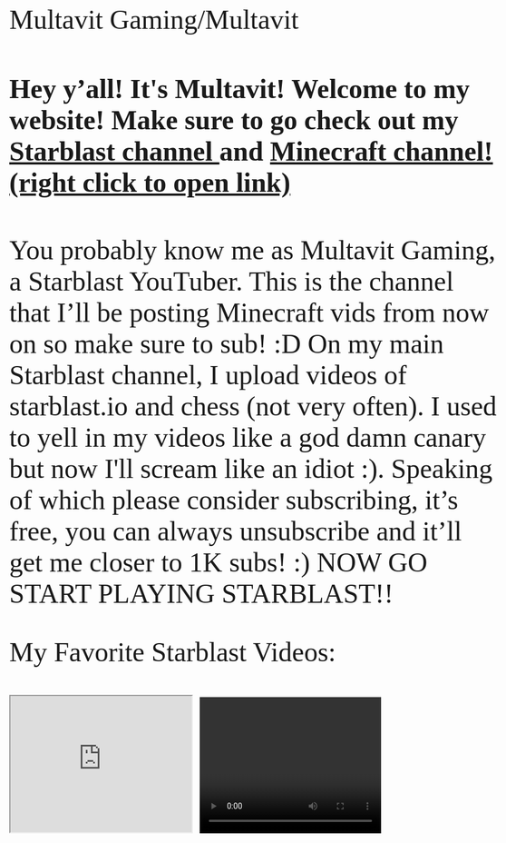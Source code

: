 <html>
<head>
    <link rel="stylesheet"
          href="https://fonts.googleapis.com/css?family=Tangerine&effect=fire-animation">
    <style>
      body {
        font-family: 'Tangerine', serif;
        font-size: 48px;
      }
    </style>
  </head>
<div class = "font-effect-fire-animation"> Multavit Gaming/Multavit </div>

<h4> Hey y’all! It's Multavit! Welcome to my website! Make sure to go check out my <a href="https://www.youtube.com/c/Multavit/featured"> Starblast channel </a> and <a href="https://www.youtube.com/channel/UC8tiyovFg5bHP8Gb5ST8rqA"> Minecraft channel! (right click to open link)</a> </h4>

<div>

  You probably know me as Multavit Gaming, a Starblast YouTuber. This is the channel that I’ll be posting Minecraft vids from now on so make sure to sub! :D On my main Starblast channel, I upload videos of starblast.io and chess (not very often). I used to yell in my videos like a god damn canary but now I'll scream like an idiot :). Speaking of which please consider subscribing, it’s free, you can always unsubscribe and it’ll get me closer to 1K subs! :) NOW GO START PLAYING STARBLAST!!

  My Favorite Starblast Videos:

  <iframe width = "320" height = "240" src = "https://www.youtube.com/watch?v=fF5i1sq5H-A&t=314s" >

  </iframe>

  <video width = "320" height = "240" controls>

    <source src = "https://www.youtube.com/watch?v=GnppzvmmEtE" type="video">

  </video>

</div>

</html>
